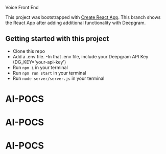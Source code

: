 Voice Front End

This project was bootstrapped with [Create React App](https://github.com/facebook/create-react-app). This branch shows the React App after adding additional functionality with Deepgram.

## Getting started with this project
- Clone this repo
- Add a .env file.
     -In that .env file, include your Deepgram API Key (DG_KEY='your-api-key')
- Run `npm i` in your terminal
- Run `npm run start` in your terminal
- Run `node server/server.js` in your terminal

 # AI-POCS
# AI-POCS
# AI-POCS
